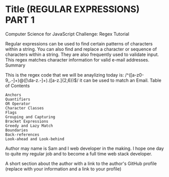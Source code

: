 # Title (REGULAR EXPRESSIONS) PART 1

Computer Science for JavaScript Challenge: Regex Tutorial

Regular expressions can be used to find certain patterns of characters within a string. 
You can also find and replace a character or sequence of characters within a string. 
They are also frequently used to validate input. 
This regex matches character information for valid e-mail addresses.
Summary

This is the regex code that we will be anaylizing today is: /^([a-z0-9_\.-]+)@([\da-z\.-]+)\.([a-z\.]{2,6})$/ it can be used to match an Email.
Table of Contents

    Anchors
    Quantifiers
    OR Operator
    Character Classes
    Flags
    Grouping and Capturing
    Bracket Expressions
    Greedy and Lazy Match
    Boundaries
    Back-references
    Look-ahead and Look-behind




Author may name is Sam and I web developer in the making. I hope one day to quite my regular job and to become a full time web stack developer.

A short section about the author with a link to the author's GitHub profile (replace with your information and a link to your profile)
